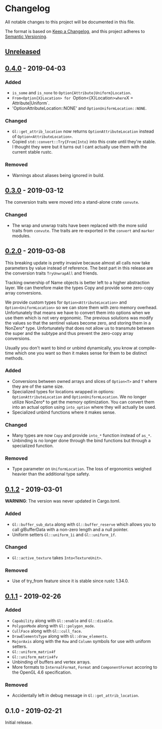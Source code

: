 # Changelog

All notable changes to this project will be documented in this file.

The format is based on [Keep a Changelog](https://keepachangelog.com/en/1.0.0/),
and this project adheres to [Semantic Versioning](https://semver.org/spec/v2.0.0.html).

## [Unreleased]
[Unreleased]: https://github.com/mickvangelderen/gl-typed-rust/compare/v0.3.0...HEAD

## [0.4.0] - 2019-04-03
[0.4.0]: https://github.com/mickvangelderen/gl-typed-rust/compare/v0.3.0...0.4.0

### Added
 - `is_some` and `is_none` to `Option{Attribute|Uniform}Location`.
 - `From<Option{X}Location> for `Option<{X}Location>` where `X = Attribute|Uniform`.
 - 'OptionAttributeLocation::NONE' and `OptionUniformLocation::NONE`.

### Changed
 - `Gl::get_attrib_location` now returns `OptionAttributeLocation` instead of
   `Option<AttributeLocation>`.
 - Copied `std::convert::Try{From|Into}` into this crate until they're stable. I
   thought they were but it turns out I cant actually use them with the current
   stable rustc.

### Removed
 - Warnings about aliases being ignored in build.

## [0.3.0] - 2019-03-12
[0.3.0]: https://github.com/mickvangelderen/gl-typed-rust/compare/v0.2.0...0.3.0

The conversion traits were moved into a stand-alone crate `convute`.

### Changed
 - The wrap and unwrap traits have been replaced with the more solid traits from
   `convute`. The traits are re-exported in the `convert` and `marker` modules.

## [0.2.0] - 2019-03-08
[0.2.0]: https://github.com/mickvangelderen/gl-typed-rust/compare/v0.1.2...0.2.0

This breaking update is pretty invasive because almost all calls now take
parameters by value instead of reference. The best part in this release are the
conversion traits `TryUnwrapAll` and friends.

Tracking ownership of Name objects is better left to a higher abstraction layer.
We can therefore make the types Copy and provide some zero-copy array
conversions.

We provide custom types for `Option<AttributeLocation>` and
`Option<UniformLocation>` so we can store them with zero memory overhead.
Unfortunately that means we have to convert them into options when we use them
which is not very ergonomic. The previous solutions was modify the values so
that the sentinel values become zero, and storing them in a NonZero* type.
Unfortunately that does not allow us to transmute between the super and the
subtype and thus prevent the zero-copy array conversions.

Usually you don't want to bind or unbind dynamically, you know at compile-time
which one you want so then it makes sense for them to be distinct methods.

### Added
 - Conversions between owned arrays and slices of `Option<T>` and `T` where they
   are of the same size.
 - Specialized types for locations wrapped in options: `OptionAttributeLocation`
   and `OptionUniformLocation`. We no longer utilize NonZero* to get the memory
   optimization. You can convert them into an actual option using `into_option`
   where they will actually be used.
 - Specialized unbind functions where it makes sense.

### Changed
 - Many types are now `Copy` and provide `into_*` function instead of `as_*`.
 - Unbinding is no longer done through the bind functions but through a
   specialized function.

### Removed
 - Type parameter on `UniformLocation`. The loss of ergonomics weighed heavier
   than the additional type safety.

## [0.1.2] - 2019-03-01
[0.1.2]: https://github.com/mickvangelderen/gl-typed-rust/compare/0.1.1...0.1.2

**WARNING**: The version was never updated in Cargo.toml.

### Added
 - `Gl::buffer_sub_data` along with `Gl::buffer_reserve` which allows you to
   call glBufferData with a non-zero length and a null pointer.
 - Uniform setters `Gl::uniform_1i` and `Gl::uniform_1f`.

### Changed
 - `Gl::active_texture` takes `Into<TextureUnit>`.

### Removed
 - Use of try_from feature since it is stable since rustc 1.34.0.

## [0.1.1] - 2019-02-26
[0.1.1]: https://github.com/mickvangelderen/gl-typed-rust/compare/0.1.0...0.1.1

### Added
 - `Capability` along with `Gl::enable` and `Gl::disable`.
 - `PolygonMode` along with `Gl::polygon_mode`.
 - `CullFace` along with `Gl::cull_face`.
 - `DrawElementsType` along with `Gl::draw_elements`.
 - `MajorAxis` along with the `Row` and `Column` symbols for use with uniform
   setters.
 - `Gl::uniform_matrix4f`
 - `Gl::uniform_matrix4fv`
 - Unbinding of buffers and vertex arrays.
 - More formats to `InternalFormat`, `Format` and `ComponentFormat` accoring to
   the OpenGL 4.6 specification.

### Removed
 - Accidentally left in debug message in `Gl::get_attrib_location`.

## 0.1.0 - 2019-02-21

Initial release.

